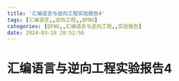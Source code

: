 ```yaml
---
title: '汇编语言与逆向工程实验报告4'
tags: [汇编语言,,逆向工程,,QFNU]
categories: [QFNU,,汇编语言与逆向工程,,实验报告]
date: 2024-03-18 20:52:56
---
```


# 汇编语言与逆向工程实验报告4
